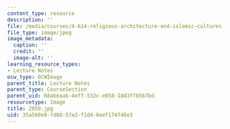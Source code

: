 ```yaml
---
content_type: resource
description: ''
file: /media/courses/4-614-religious-architecture-and-islamic-cultures-fall-2002/35a560e8fd8857a3f1d46eef174746e3_2059.jpg
file_type: image/jpeg
image_metadata:
  caption: ''
  credit: ''
  image-alt: ''
learning_resource_types:
- Lecture Notes
ocw_type: OCWImage
parent_title: Lecture Notes
parent_type: CourseSection
parent_uid: 68abeaab-4eff-532c-e858-18d3ffb567bd
resourcetype: Image
title: 2059.jpg
uid: 35a560e8-fd88-57a3-f1d4-6eef174746e3
---
```

